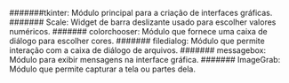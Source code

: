 #######tkinter: Módulo principal para a criação de interfaces gráficas.
####### Scale: Widget de barra deslizante usado para escolher valores numéricos.
####### colorchooser: Módulo que fornece uma caixa de diálogo para escolher cores.
####### filedialog: Módulo que permite interação com a caixa de diálogo de arquivos.
####### messagebox: Módulo para exibir mensagens na interface gráfica.
####### ImageGrab: Módulo que permite capturar a tela ou partes dela.
